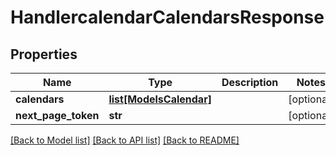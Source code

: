 # HandlercalendarCalendarsResponse

## Properties

Name | Type | Description | Notes
------------ | ------------- | ------------- | -------------
**calendars** | [**list[ModelsCalendar]**](ModelsCalendar.md) |  | [optional] 
**next_page_token** | **str** |  | [optional] 

[[Back to Model list]](../README.md#documentation-for-models) [[Back to API list]](../README.md#documentation-for-api-endpoints) [[Back to README]](../README.md)


